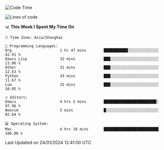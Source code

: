 <!--START_SECTION:waka-->
![Code Time](http://img.shields.io/badge/Code%20Time-1%2C772%20hrs%2052%20mins-blue)

![Lines of code](https://img.shields.io/badge/From%20Hello%20World%20I%27ve%20Written-287.6%20thousand%20lines%20of%20code-blue)

📊 **This Week I Spent My Time On** 

```text
🕑︎ Time Zone: Asia/Shanghai

💬 Programming Languages: 
Org                      1 hr 47 mins        ███████████░░░░░░░░░░░░░░   42.91 % 
Emacs Lisp               32 mins             ███░░░░░░░░░░░░░░░░░░░░░░   13.06 % 
Other                    31 mins             ███░░░░░░░░░░░░░░░░░░░░░░   12.53 % 
Python                   29 mins             ███░░░░░░░░░░░░░░░░░░░░░░   11.67 % 
Lua                      25 mins             ███░░░░░░░░░░░░░░░░░░░░░░   10.05 % 

🔥 Editors: 
Emacs                    4 hrs 5 mins        ████████████████████████░   97.96 % 
Neovim                   5 mins              █░░░░░░░░░░░░░░░░░░░░░░░░   02.04 % 

💻 Operating System: 
Mac                      4 hrs 10 mins       █████████████████████████   100.00 % 
```


 Last Updated on 24/01/2024 12:41:00 UTC
<!--END_SECTION:waka-->
